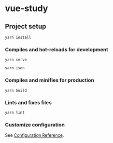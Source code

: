 # vue-study

## Project setup

```
yarn install
```

### Compiles and hot-reloads for development

```
yarn serve
```

```
yarn json
```

### Compiles and minifies for production

```
yarn build
```

### Lints and fixes files

```
yarn lint
```

### Customize configuration

See [Configuration Reference](https://cli.vuejs.org/config/).
